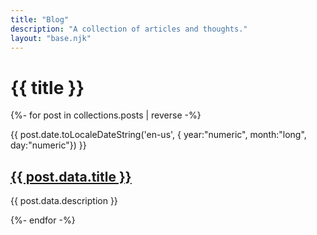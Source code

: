 ```yaml
---
title: "Blog"
description: "A collection of articles and thoughts."
layout: "base.njk"
---
```

<h1 class="text-5xl font-extrabold text-fuchsia-400 mb-8">{{ title }}</h1>

<div class="space-y-8">
  {%- for post in collections.posts | reverse -%}
    <div class="p-6 bg-gray-900 rounded-lg">
      <p class="text-sm text-gray-400">{{ post.date.toLocaleDateString('en-us', { year:"numeric", month:"long", day:"numeric"}) }}</p>
      <h2 class="text-3xl font-bold mt-2">
        <a href="{{ post.url }}" class="text-fuchsia-400 hover:underline">{{ post.data.title }}</a>
      </h2>
      <p class="mt-4 text-gray-300">{{ post.data.description }}</p>
    </div>
  {%- endfor -%}
</div>